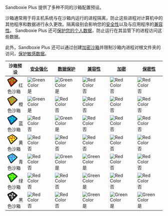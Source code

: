 Sandboxie Plus 提供了多种不同的沙箱配置预设。

沙箱通常用于将主机系统与在沙箱内运行的进程隔离，防止这些进程对计算机中的其他程序和数据进行永久更改。隔离级别会影响您的[安全性](../PlusContent/security-mode.md)以及与应用程序的[兼容性](../PlusContent/compartment-mode.md)。
Sandboxie Plus 还可[保护您的个人数据](../PlusContent/privacy-mode.md)，防止运行在其监管下的进程访问这些数据。

此外，Sandboxie Plus 还可以通过创建[加密沙箱](../PlusContent/BoxEncryption.md)并限制沙箱内进程对根文件夹的访问，[保护敏感数据](../PlusContent/black-box.md)。

| 沙箱预设 | [安全强化](../PlusContent/security-mode.md) | [数据保护](../PlusContent/privacy-mode.md) | [兼容性](../PlusContent/compartment-mode.md) | [加密](../PlusContent/BoxEncryption.md) | [保密性](../PlusContent/black-box.md) |
|-|-|-|-|-|-|
|![](../Media/sandbox-r-full.png) 红色沙箱 |![Green Color](https://placeholder.antonshell.me/img?width=15&color_bg=green&text=+) 是|![Green Color](https://placeholder.antonshell.me/img?width=15&color_bg=green&text=+) 是| ![Red Color](https://placeholder.antonshell.me/img?width=15&color_bg=FF0000&text=+) 否|![Red Color](https://placeholder.antonshell.me/img?width=15&color_bg=FF0000&text=+) 否|![Red Color](https://placeholder.antonshell.me/img?width=15&color_bg=FF0000&text=+) 否|
|![](../Media/sandbox-o-full.png) 橙色沙箱 |![Green Color](https://placeholder.antonshell.me/img?width=15&color_bg=green&text=+) 是|![Red Color](https://placeholder.antonshell.me/img?width=15&color_bg=FF0000&text=+) 否| ![Red Color](https://placeholder.antonshell.me/img?width=15&color_bg=FF0000&text=+) 否|![Red Color](https://placeholder.antonshell.me/img?width=15&color_bg=FF0000&text=+) 否|![Red Color](https://placeholder.antonshell.me/img?width=15&color_bg=FF0000&text=+) 否|
|![](../Media/sandbox-b-full.png) 蓝色沙箱 |![Red Color](https://placeholder.antonshell.me/img?width=15&color_bg=FF0000&text=+) 否|![Green Color](https://placeholder.antonshell.me/img?width=15&color_bg=green&text=+) 是| ![Red Color](https://placeholder.antonshell.me/img?width=15&color_bg=FF0000&text=+) 否|![Red Color](https://placeholder.antonshell.me/img?width=15&color_bg=FF0000&text=+) 否|![Red Color](https://placeholder.antonshell.me/img?width=15&color_bg=FF0000&text=+) 否|
|![](../Media/sandbox-y-full-e1684328804872.png) 黄色沙箱 |![Red Color](https://placeholder.antonshell.me/img?width=15&color_bg=FF0000&text=+) 否|![Red Color](https://placeholder.antonshell.me/img?width=15&color_bg=FF0000&text=+) 否| ![Red Color](https://placeholder.antonshell.me/img?width=15&color_bg=FF0000&text=+) 否|![Red Color](https://placeholder.antonshell.me/img?width=15&color_bg=FF0000&text=+) 否|![Red Color](https://placeholder.antonshell.me/img?width=15&color_bg=FF0000&text=+) 否|
|![](../Media/sandbox-c-full.png) 青色沙箱 |![Red Color](https://placeholder.antonshell.me/img?width=15&color_bg=FF0000&text=+) 否|![Green Color](https://placeholder.antonshell.me/img?width=15&color_bg=green&text=+) 是|![Green Color](https://placeholder.antonshell.me/img?width=15&color_bg=green&text=+) 是|![Red Color](https://placeholder.antonshell.me/img?width=15&color_bg=FF0000&text=+) 否|![Red Color](https://placeholder.antonshell.me/img?width=15&color_bg=FF0000&text=+) 否|
|![](../Media/sandbox-g-full.png) 绿色沙箱 |![Red Color](https://placeholder.antonshell.me/img?width=15&color_bg=FF0000&text=+) 否|![Red Color](https://placeholder.antonshell.me/img?width=15&color_bg=FF0000&text=+) 否|![Green Color](https://placeholder.antonshell.me/img?width=15&color_bg=green&text=+) 是|![Red Color](https://placeholder.antonshell.me/img?width=15&color_bg=FF0000&text=+) 否|![Red Color](https://placeholder.antonshell.me/img?width=15&color_bg=FF0000&text=+) 否|
|![](../Media/sandbox-k-full.png) 黑色沙箱 |![Red Color](https://placeholder.antonshell.me/img?width=15&color_bg=FF0000&text=+) 否|![Red Color](https://placeholder.antonshell.me/img?width=15&color_bg=FF0000&text=+) 否|![Green Color](https://placeholder.antonshell.me/img?width=15&color_bg=green&text=+) 是|![Green Color](https://placeholder.antonshell.me/img?width=15&color_bg=green&text=+) 是|![Green Color](https://placeholder.antonshell.me/img?width=15&color_bg=green&text=+) 是|
